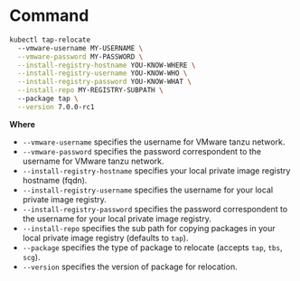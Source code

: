 # Command
```bash
kubectl tap-relocate
  --vmware-username MY-USERNAME \
  --vmware-password MY-PASSWORD \
  --install-registry-hostname YOU-KNOW-WHERE \
  --install-registry-username YOU-KNOW-WHO \
  --install-registry-password YOU-KNOW-WHAT \
  --install-repo MY-REGISTRY-SUBPATH \ 
  --package tap \
  --version 7.0.0-rc1
```

**Where**
- `--vmware-username` specifies the username for VMware tanzu network.
- `--vmware-password` specifies the password correspondent to the username for VMware tanzu network.
- `--install-registry-hostname` specifies your local private image registry hostname (fqdn).
- `--install-registry-username` specifies the username for your local private image registry.
- `--install-registry-password` specifies the password correspondent to the username for your local private image registry.
- `--install-repo` specifies the sub path for copying packages in your local private image registry (defaults to `tap`).
- `--package` specifies the type of package to relocate (accepts `tap`, `tbs`, `scg`).
- `--version` specifies the version of package for relocation. 
